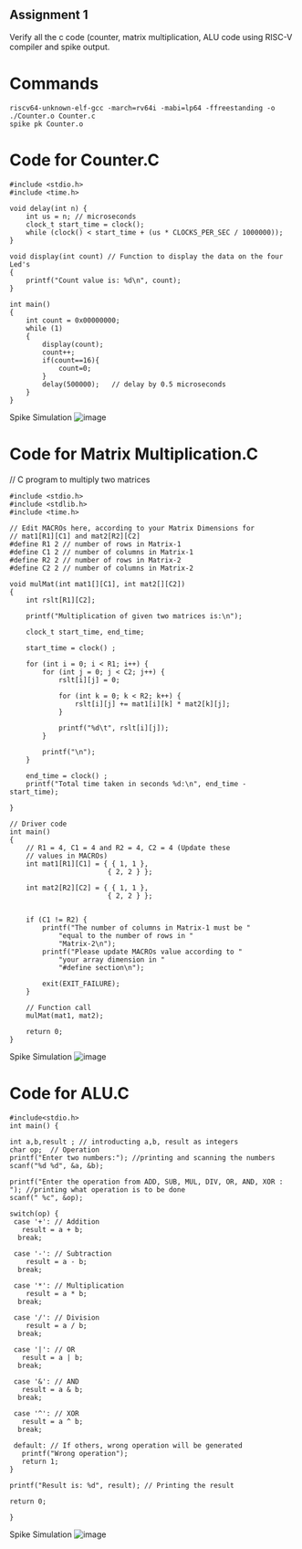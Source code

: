 ## Assignment 1
  Verify all the c code (counter, matrix multiplication, ALU code using RISC-V compiler and spike output.
# Commands
```
riscv64-unknown-elf-gcc -march=rv64i -mabi=lp64 -ffreestanding -o ./Counter.o Counter.c
spike pk Counter.o
```
# Code for Counter.C
```
#include <stdio.h>
#include <time.h>

void delay(int n) {
    int us = n; // microseconds
    clock_t start_time = clock();
    while (clock() < start_time + (us * CLOCKS_PER_SEC / 1000000));
}

void display(int count) // Function to display the data on the four Led's
{
	printf("Count value is: %d\n", count);						
}

int main()
{
	int count = 0x00000000;
	while (1)
	{
		display(count);
		count++;
        if(count==16){
            count=0;
        }
		delay(500000);   // delay by 0.5 microseconds
	}
}
```
Spike Simulation
![image](https://github.com/LRAJA33/RISCV-HDP/assets/105126037/5cdca57b-1a48-410a-9c49-2e62e383590f)


# Code for Matrix Multiplication.C
// C program to multiply two matrices
```
#include <stdio.h>
#include <stdlib.h>
#include <time.h>

// Edit MACROs here, according to your Matrix Dimensions for
// mat1[R1][C1] and mat2[R2][C2]
#define R1 2 // number of rows in Matrix-1
#define C1 2 // number of columns in Matrix-1
#define R2 2 // number of rows in Matrix-2
#define C2 2 // number of columns in Matrix-2

void mulMat(int mat1[][C1], int mat2[][C2])
{
	int rslt[R1][C2];

	printf("Multiplication of given two matrices is:\n");

    clock_t start_time, end_time;

    start_time = clock() ; 

	for (int i = 0; i < R1; i++) {
		for (int j = 0; j < C2; j++) {
			rslt[i][j] = 0;

			for (int k = 0; k < R2; k++) {
				rslt[i][j] += mat1[i][k] * mat2[k][j];
			}

			printf("%d\t", rslt[i][j]);
		}

		printf("\n");
	}

    end_time = clock() ; 
    printf("Total time taken in seconds %d:\n", end_time - start_time);

}

// Driver code
int main()
{
	// R1 = 4, C1 = 4 and R2 = 4, C2 = 4 (Update these
	// values in MACROs)
	int mat1[R1][C1] = { { 1, 1 },
						{ 2, 2 } };

	int mat2[R2][C2] = { { 1, 1 },
						{ 2, 2 } };


	if (C1 != R2) {
		printf("The number of columns in Matrix-1 must be "
			"equal to the number of rows in "
			"Matrix-2\n");
		printf("Please update MACROs value according to "
			"your array dimension in "
			"#define section\n");

		exit(EXIT_FAILURE);
	}

	// Function call
	mulMat(mat1, mat2);

	return 0;
}
```
Spike Simulation
![image](https://github.com/LRAJA33/RISCV-HDP/assets/105126037/e13678e0-16a7-4737-9531-683252d29261)


# Code for ALU.C
```
#include<stdio.h>
int main() {

int a,b,result ; // introducting a,b, result as integers
char op;  // Operation
printf("Enter two numbers:"); //printing and scanning the numbers
scanf("%d %d", &a, &b);

printf("Enter the operation from ADD, SUB, MUL, DIV, OR, AND, XOR : "); //printing what operation is to be done
scanf(" %c", &op);

switch(op) {
 case '+': // Addition
   result = a + b; 
  break;
 
 case '-': // Subtraction
    result = a - b;
  break;

 case '*': // Multiplication
    result = a * b;
  break;

 case '/': // Division
    result = a / b;
  break;

 case '|': // OR
   result = a | b;
  break;

 case '&': // AND
   result = a & b;
  break;

 case '^': // XOR
   result = a ^ b;
  break;

 default: // If others, wrong operation will be generated
   printf("Wrong operation");
   return 1;
}

printf("Result is: %d", result); // Printing the result

return 0;

}

```
Spike Simulation
![image](https://github.com/LRAJA33/RISCV-HDP/assets/105126037/6d4c4d86-f5e8-467f-aa22-b8fdf18ef599)

